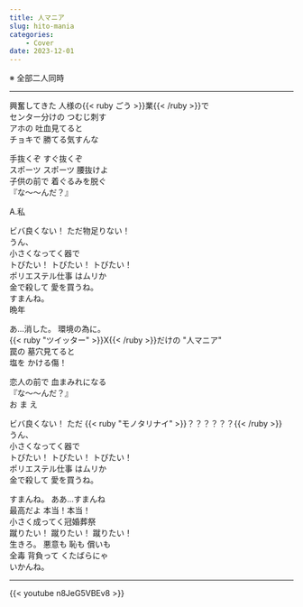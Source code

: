 ```yaml
---
title: 人マニア
slug: hito-mania
categories:
    - Cover
date: 2023-12-01
---
```


※ 全部二人同時

---

興奮してきた 人様の{{< ruby ごう >}}業{{< /ruby >}}で  
センター分けの つむじ刺す  
アホの 吐血見てると  
チョキで 勝てる気すんな  

手抜くぞ すぐ抜くぞ  
スポーツ スポーツ 腰抜けよ  
子供の前で 着ぐるみを脱ぐ  
『な〜〜んだ？』  

A.私  

ビバ良くない！ ただ物足りない！  
うん、  
小さくなってく器で  
トびたい！ トびたい！ トびたい！  
ポリエステル仕事 はムリか  
金で殺して 愛を買うね。  
すまんね。  
晩年  

あ…消した。 環境の為に。  
{{< ruby "ツイッター" >}}X{{< /ruby >}}だけの "人マニア"  
罠の 墓穴見てると  
塩を かける傷！  

恋人の前で 血まみれになる  
『な〜〜んだ？』  
お ま え  

ビバ良くない！ ただ {{< ruby "モノタリナイ" >}}？？？？？？{{< /ruby >}}  
うん、  
小さくなってく器で  
トびたい！ トびたい！ トびたい！  
ポリエステル仕事 はムリか  
金で殺して 愛を買うね。  

すまんね。 ああ…すまんね  
最高だよ 本当！本当！  
小さく成ってく冠婚葬祭  
蹴りたい！ 蹴りたい！ 蹴りたい！  
生きろ。 悪意も 恥も 償いも  
全毒 背負って くたばらにゃ  
いかんね。  

---

{{< youtube n8JeG5VBEv8 >}}